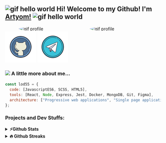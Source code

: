 ## <img alt='gif hello world' src="https://media.giphy.com/media/j5hWF2V3RlNGItTkGc/giphy.gif" width="50"> Hi! Welcome to my Github! I'm [Artyom!](https://github.com/Lod55/) <img alt='gif hello world' src="https://media.giphy.com/media/j5hWF2V3RlNGItTkGc/giphy.gif" width="50">

<img alt='gif profile' align='right' src="https://user-images.githubusercontent.com/70688794/127490605-9eec9ce3-786e-497d-8abf-c5b414101aef.gif" width="230" style='border-radius: 100%'>
<img alt='gif profile' align='right' src="https://user-images.githubusercontent.com/70688794/127491474-f1495bcf-ae5b-4da8-a2e3-f54792a0c64a.gif" width="230" style='border-radius: 100%'>


[![Github Lod55](https://raw.githubusercontent.com/prysya/prysya/main/icons/icons8-github.png)](https://github.com/Lod55)
[![Telegram: lodkin55](https://raw.githubusercontent.com/prysya/prysya/main/icons/icons8-telegram.png)](https://t.me/lodkin55)

### <img src="https://media.giphy.com/media/WUlplcMpOCEmTGBtBW/giphy.gif" width="50"> A little more about me...

```javascript
const lod55 = {
  code: [JavascriptES6, SCSS, HTML5],
  tools: [React, Node, Express, Jest, Docker, MongoDB, Git, Figma],
  architecture: ["Progressive web applications", "Single page applications"],
};
```

### Projects and Dev Stuffs:


<details>	
  <summary><b>⚡Github Stats</b></summary>

<img height="180em" width='50%' src="https://github-readme-stats.vercel.app/api?username=lod55&theme=tokyonight&show_icons=true&hide_border=true&&count_private=true&include_all_commits=true" />
<img height="180em" width='50%' src="https://github-readme-stats.vercel.app/api/top-langs/?username=lod55&theme=tokyonight&exclude_repo=KNN-Image-Classification&show_icons=true&hide_border=true&layout=compact&langs_count=8"/>
</details>

<details>	
  <summary><b>🔥 Github Streaks</b></summary>

<img height="180em" src="https://github-readme-streak-stats.herokuapp.com/?user=lod55&theme=tokyonight&hide_border=true" />
</details>
